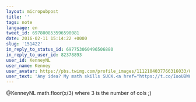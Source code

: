 ```yaml
---
layout: micropubpost
title: ''
tags: note
language: en
tweet_id: 697800853596590081
date: 2016-02-11 15:14:22 +0000
slug: '151422'
in_reply_to_status_id: 697753060496506880
in_reply_to_user_id: 82378893
user_id: KenneyNL
user_name: Kenney
user_avatar: https://pbs.twimg.com/profile_images/1112104037766316033/8edx_hzq.png
user_text: 'Any idea? My math skills SUCK.<a href="https://t.co/IooUBW8lhw" class="twitter-timeline-link u-hidden" data-pre-embedded="true" dir="ltr">pic.twitter.com/IooUBW8lhw</a>'
---
```

@KenneyNL math.floor(x/3) where 3 is the number of cols ;)
